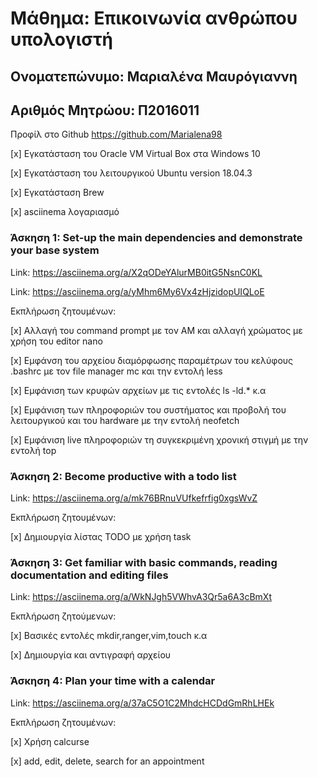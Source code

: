 # Μάθημα: Επικοινωνία ανθρώπου υπολογιστή
## Ονοματεπώνυμο: Μαριαλένα Μαυρόγιαννη
## Αριθμός Μητρώου: Π2016011
Προφίλ στο Github
  https://github.com/Marialena98
  
  
 [x] Εγκατάσταση του Oracle VM Virtual Box στα Windows 10

 [x] Εγκατάσταση του λειτουργικού Ubuntu version 18.04.3

 [x] Εγκατάσταση Brew

 [x] asciinema λογαριασμό
  
  ### Άσκηση 1: Set-up the main dependencies and demonstrate your base system	
  
  Link: https://asciinema.org/a/X2qODeYAlurMB0itG5NsnC0KL
  
  Link: https://asciinema.org/a/yMhm6My6Vx4zHjzidopUIQLoE
  
  Εκπλήρωση ζητουμένων:
 
 [x] Αλλαγή του command prompt με τον ΑΜ και αλλαγή χρώματος με χρήση του editor nano

 [x] Εμφάνση του αρχείου διαμόρφωσης παραμέτρων του κελύφους .bashrc με τον file manager mc και την εντολή less

 [x] Εμφάνιση των κρυφών αρχείων με τις εντολές ls -ld.* κ.α

 [x] Εμφάνιση  των πληροφοριών του συστήματος και προβολή του λειτουργικού και του hardware με την εντολή neofetch
 
 [x] Εμφάνιση live πληροφοριών τη συγκεκριμένη χρονική στιγμή με την εντολή top
        
### Άσκηση 2: Become productive with a todo list	

Link: https://asciinema.org/a/mk76BRnuVUfkefrfig0xgsWvZ

Εκπλήρωση ζητουμένων: 

[x] Δημιουργία λίστας TODO με χρήση task

### Άσκηση 3: Get familiar with basic commands, reading documentation and editing files	

Link: https://asciinema.org/a/WkNJgh5VWhvA3Qr5a6A3cBmXt

Εκπλήρωση ζητούμενων:

 [x] Βασικές εντολές mkdir,ranger,vim,touch κ.α

 [x] Δημιουργία και αντιγραφή αρχείου
 
 ### Άσκηση 4: Plan your time with a calendar
 
 Link: https://asciinema.org/a/37aC5O1C2MhdcHCDdGmRhLHEk
 
 Εκπλήρωση ζητουμένων:
 
 [x] Χρήση calcurse 
 
 [x] add, edit, delete, search for an appointment
 

